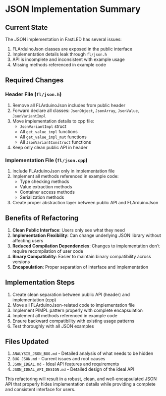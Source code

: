 # JSON Implementation Summary

## Current State

The JSON implementation in FastLED has several issues:
1. FLArduinoJson classes are exposed in the public interface
2. Implementation details leak through `fl/json.h`
3. API is incomplete and inconsistent with example usage
4. Missing methods referenced in example code

## Required Changes

### Header File (`fl/json.h`)
1. Remove all FLArduinoJson includes from public header
2. Forward declare all classes: `JsonObject`, `JsonArray`, `JsonValue`, `JsonVariantImpl`
3. Move implementation details to cpp file:
   - `JsonVariantImpl` struct
   - All `get_value_impl` functions
   - All `get_value_impl_mut` functions
   - All `JsonVariantConstruct` functions
4. Keep only clean public API in header

### Implementation File (`fl/json.cpp`)
1. Include FLArduinoJson only in implementation file
2. Implement all methods referenced in example code:
   - Type checking methods
   - Value extraction methods
   - Container access methods
   - Serialization methods
3. Create proper abstraction layer between public API and FLArduinoJson

## Benefits of Refactoring

1. **Clean Public Interface**: Users only see what they need
2. **Implementation Flexibility**: Can change underlying JSON library without affecting users
3. **Reduced Compilation Dependencies**: Changes to implementation don't require recompilation of user code
4. **Binary Compatibility**: Easier to maintain binary compatibility across versions
5. **Encapsulation**: Proper separation of interface and implementation

## Implementation Steps

1. Create clean separation between public API (header) and implementation (cpp)
2. Move all FLArduinoJson-related code to implementation file
3. Implement PIMPL pattern properly with complete encapsulation
4. Implement all methods referenced in example code
5. Ensure backward compatibility with existing usage patterns
6. Test thoroughly with all JSON examples

## Files Updated

1. `ANALYSIS_JSON_BUG.md` - Detailed analysis of what needs to be hidden
2. `BUG_JSON.md` - Current issues and root causes
3. `JSON_IDEAL.md` - Ideal API features and requirements
4. `JSON_IDEAL_API_DESIGN.md` - Detailed design of the ideal API

This refactoring will result in a robust, clean, and well-encapsulated JSON API that properly hides implementation details while providing a complete and consistent interface for users.